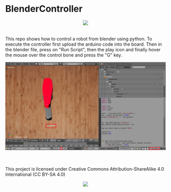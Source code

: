 # BlenderController


<div align="center">
<a href="https://www.youtube.com/embed/mONTXmDgZSE" target="_blank"><img src="Video.gif" ></a>
</div>

<br>

This repo shows how to control a robot from blender using python.
To execute the controller first upload the arduino code into the board. Then in the blender file, press on "Run Script", then the play icon and finally hover the mouse over the control bone and press the "G" key.
<br>

<p align="center">
<img src="Screenshot.png" >
</p>

<br><br>
This project is licensed under Creative Commons Attribution-ShareAlike 4.0 International (CC BY-SA 4.0)



<p align="center">
<img src="http://mirrors.creativecommons.org/presskit/buttons/88x31/png/by-sa.png" >
</p>
